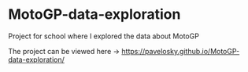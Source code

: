 # MotoGP-data-exploration
Project for school where I explored the data about MotoGP


The project can be viewed here -> https://pavelosky.github.io/MotoGP-data-exploration/
